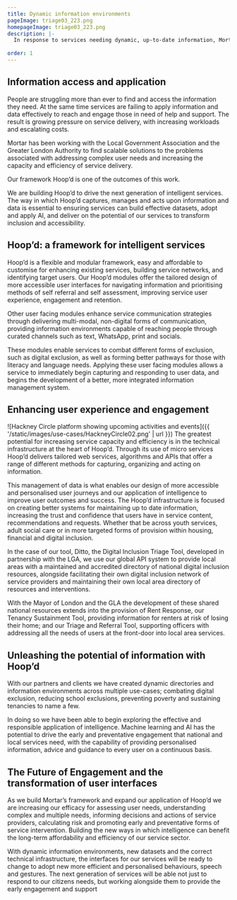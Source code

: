 ```yaml
---
title: Dynamic information environments
pageImage: triage03_223.png
homepageImage: triage03_223.png
description: |-
  In response to services needing dynamic, up-to-date information, Mortar creates and maintains environments that enhance community navigation and multi-service collaboration. Our modular framework, Hoop'd, delivers tailored webservices that acquire, capture and share information; transforming customer engagement and service experience.
 
order: 1
---
```


Information access and application
---------------------------------------------------------------------------------------------------------------------------------
People are struggling more than ever to find and access the information they need. At the same time services are failing to apply information and data effectively to reach and engage those in need of help and support. The result is growing pressure on service delivery, with increasing workloads and escalating costs.

Mortar has been working with the Local Government Association and the Greater London Authority to find scalable solutions to the problems associated with addressing complex user needs and increasing the capacity and efficiency of service delivery. 

Our framework Hoop’d is one of the outcomes of this work. 

We are building Hoop’d to drive the next generation of intelligent services. The way in which Hoop’d captures, manages and acts upon information and data is essential to ensuring services can build effective datasets, adopt and apply AI, and deliver on the potential of our services to transform inclusion and accessibility. 

Hoop’d: a framework for intelligent services
---------------------------------------------------------------------------------------------------------------------------------

Hoop’d is a flexible and modular framework, easy and affordable to customise for enhancing existing services, building service networks, and identifying target users. Our Hoop’d modules offer the tailored design of more accessible user interfaces for navigating information and prioritising methods of self referral and self assessment, improving service user experience, engagement and retention.

Other user facing modules enhance service communication strategies through delivering multi-modal, non-digital forms of communication, providing information environments capable of reaching people through curated channels such as text, WhatsApp, print and socials. 

These modules enable services to combat different forms of exclusion, such as digital exclusion, as well as forming better pathways for those with literacy and language needs. Applying these user facing modules allows a service to immediately begin capturing and responding to user data, and begins the development of a better, more integrated information management system. 

Enhancing user experience and engagement
---------------------------------------------------------------------------------------------------------------------------------
![Hackney Circle platform showing upcoming activities and events]({{ '/static/images/use-cases/HackneyCircle02.png' | url }})
The greatest potential for increasing service capacity and efficiency is in the technical infrastructure at the heart of Hoop’d. Through its use of micro services Hoop’d delivers tailored web services, algorithms and APIs that offer a range of different methods for capturing, organizing and acting on information. 

This management of data is what enables our design of more accessible and personalised user journeys and our application of intelligence to improve user outcomes and success. The Hoop’d infrastructure is focused on creating better systems for maintaining up to date information, increasing the trust and confidence that users have in service content, recommendations and requests. Whether that be across youth services, adult social care or in more targeted forms of provision within housing, financial and digital inclusion.

In the case of our tool, Ditto, the Digital Inclusion Triage Tool, developed in partnership with the LGA, we use our global API system to provide local areas with a maintained and accredited directory of national digital inclusion resources, alongside facilitating their own digital inclusion network of service providers and maintaining their own local area directory of resources and interventions.   

With the Mayor of London and the GLA the development of these shared national resources extends into the provision of Rent Response, our Tenancy Sustainment Tool, providing information for renters at risk of losing their home; and our Triage and Referral Tool, supporting officers with addressing all the needs of users at the front-door into local area services.

Unleashing the potential of information with Hoop’d
---------------------------------------------------------------------------------------------------------------------------------

With our partners and clients we have created dynamic directories and information environments across multiple use-cases; combating digital exclusion, reducing school exclusions, preventing poverty and sustaining tenancies to name a few. 

In doing so we have been able to begin exploring the effective and responsible application of intelligence. Machine learning and AI has the potential to drive the early and preventative engagement that national and local services need, with the capability of providing personalised information, advice and guidance to every user on a continuous basis. 

The Future of Engagement and the transformation of user interfaces
---------------------------------------------------------------------------------------------------------------------------------
As we build Mortar’s framework and expand our application of Hoop’d we are increasing our efficacy for assessing user needs, understanding complex and multiple needs, informing decisions and actions of service providers, calculating risk and promoting early and preventative forms of service intervention. Building the new ways in which intelligence can benefit the long-term affordability and efficiency of our service sector. 

With dynamic information environments, new datasets and the correct technical infrastructure, the interfaces for our services will be ready to change to adopt new more efficient and personalised behaviours, speech and gestures. The next generation of services will be able not just to respond to our citizens needs, but working alongside them to provide the early engagement and support 

